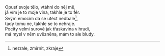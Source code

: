 

Opusť svoje tělo, vtáhni do něj mě,  
já vím je to moje vina, takhle je to fér.  
Svým emocím dá se utéct nedbale[^1],  
tady tomu ne, takhle se to nehraje.  
Pocity velmi surové jak třaskavina v hrudi,  
má mysl v něm uvězněna, mám to ale bludy.  


[^1]: nezrale, zmírnit, zkraje
